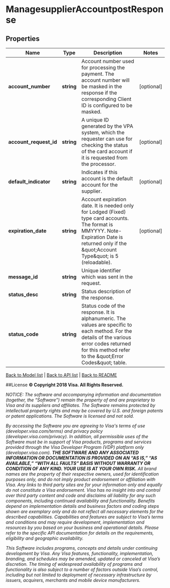 # ManagesupplierAccountpostResponse

## Properties
Name | Type | Description | Notes
------------ | ------------- | ------------- | -------------
**account_number** | **string** | Account number used for processing the payment. The account number will be masked in the response if the corresponding Client ID is configured to be masked. | [optional] 
**account_request_id** | **string** | A unique ID generated by the VPA system, which the requester can use for checking the status of the card account if it is requested from the processor. | [optional] 
**default_indicator** | **string** | Indicates if this account is the default account for the supplier. | [optional] 
**expiration_date** | **string** | Account expiration date. It is needed only for Lodged (Fixed) type card accounts. The format is MMYYYY. Note- Expiration Date is returned only if the \&quot;Account Type\&quot; is 5 (reloadable). | [optional] 
**message_id** | **string** | Unique identifier which was sent in the request. | 
**status_desc** | **string** | Status description of the response. | 
**status_code** | **string** | Status code of the response. It is alphanumeric. The values are specific to each method. For the details of the various error codes returned for this method refer to the \&quot;Error Codes\&quot; table. | 

[Back to Model list](../../README.md#documentation-for-models)   |   [Back to API list](../../README.md#documentation-for-api-endpoints)   |   [Back to README](../../README.md)



##License
**© Copyright 2018 Visa. All Rights Reserved.**

*NOTICE: The software and accompanying information and documentation (together, the “Software”) remain the property of
and are proprietary to Visa and its suppliers and affiliates. The Software remains protected by intellectual property
rights and may be covered by U.S. and foreign patents or patent applications. The Software is licensed and not sold.*

*By accessing the Software you are agreeing to Visa's terms of use (developer.visa.com/terms) and privacy policy (developer.visa.com/privacy).
In addition, all permissible uses of the Software must be in support of Visa products, programs and services provided
through the Visa Developer Program (VDP) platform only (developer.visa.com). **THE SOFTWARE AND ANY ASSOCIATED
INFORMATION OR DOCUMENTATION IS PROVIDED ON AN “AS IS,” “AS AVAILABLE,” “WITH ALL FAULTS” BASIS WITHOUT WARRANTY OR
CONDITION OF ANY KIND. YOUR USE IS AT YOUR OWN RISK.** All brand names are the property of their respective owners, used for identification purposes only, and do not imply
product endorsement or affiliation with Visa. Any links to third party sites are for your information only and equally
do not constitute a Visa endorsement. Visa has no insight into and control over third party content and code and disclaims
all liability for any such components, including continued availability and functionality. Benefits depend on implementation
details and business factors and coding steps shown are exemplary only and do not reflect all necessary elements for the
described capabilities. Capabilities and features are subject to Visa’s terms and conditions and may require development,
implementation and resources by you based on your business and operational details. Please refer to the specific
API documentation for details on the requirements, eligibility and geographic availability.*

*This Software includes programs, concepts and details under continuing development by Visa. Any Visa features,
functionality, implementation, branding, and schedules may be amended, updated or canceled at Visa’s discretion.
The timing of widespread availability of programs and functionality is also subject to a number of factors outside Visa’s control,
including but not limited to deployment of necessary infrastructure by issuers, acquirers, merchants and mobile device manufacturers.*